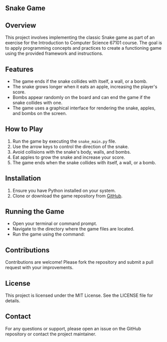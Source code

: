 ## Snake Game

## Overview
This project involves implementing the classic Snake game as part of an exercise for the Introduction to Computer Science 67101 course. The goal is to apply programming concepts and practices to create a functioning game using the provided framework and instructions.

## Features
- The game ends if the snake collides with itself, a wall, or a bomb.
- The snake grows longer when it eats an apple, increasing the player's score.
- Bombs appear randomly on the board and can end the game if the snake collides with one.
- The game uses a graphical interface for rendering the snake, apples, and bombs on the screen.

## How to Play
1. Run the game by executing the `snake_main.py` file.
2. Use the arrow keys to control the direction of the snake.
3. Avoid collisions with the snake's body, walls, and bombs.
4. Eat apples to grow the snake and increase your score.
5. The game ends when the snake collides with itself, a wall, or a bomb.

## Installation
1. Ensure you have Python installed on your system.
2. Clone or download the game repository from [GitHub](https://github.com/jamilbar/Snake-Game).

## Running the Game
- Open your terminal or command prompt.
- Navigate to the directory where the game files are located.
- Run the game using the command:

## Contributions
Contributions are welcome! Please fork the repository and submit a pull request with your improvements.

## License
This project is licensed under the MIT License. See the LICENSE file for details.

## Contact
For any questions or support, please open an issue on the GitHub repository or contact the project maintainer.
